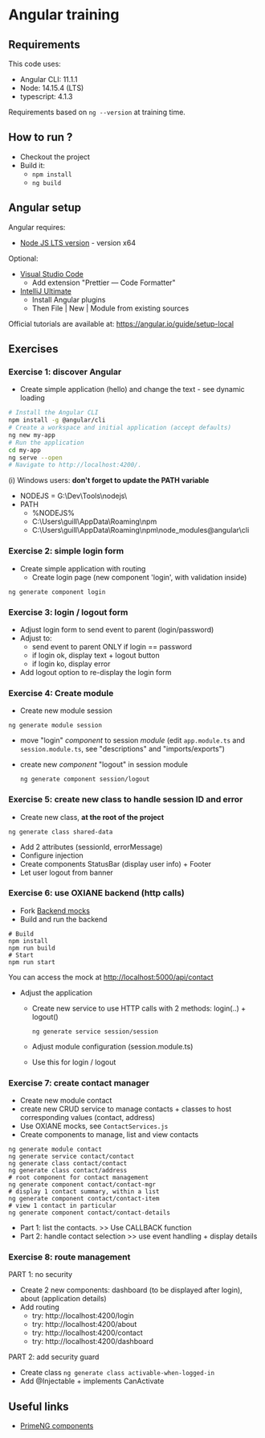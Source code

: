 # Angular training

## Requirements

This code uses:
* Angular CLI: 11.1.1
* Node: 14.15.4 (LTS)
* typescript: 4.1.3

Requirements based on `ng --version` at training time.


## How to run ?

* Checkout the project
* Build it: 
  * `npm install`
  * `ng build`


## Angular setup
Angular requires: 
* [Node JS LTS version](https://nodejs.org/en/) - version x64


Optional: 
* [Visual Studio Code](https://code.visualstudio.com/)
  * Add extension "Prettier — Code Formatter"  
* [IntelliJ Ultimate](https://www.jetbrains.com/idea/download/#section=windows) 
  * Install Angular plugins
  * Then File | New | Module from existing sources

Official tutorials are available at: https://angular.io/guide/setup-local

## Exercises

### Exercise 1: discover Angular
* Create simple application (hello) and change the text - see dynamic loading

```bash
# Install the Angular CLI
npm install -g @angular/cli
# Create a workspace and initial application (accept defaults)
ng new my-app
# Run the application
cd my-app
ng serve --open
# Navigate to http://localhost:4200/.
```

(i) Windows users: __don't forget to update the PATH variable__
* NODEJS = G:\Dev\Tools\nodejs\
* PATH
  * %NODEJS%
  * C:\Users\guill\AppData\Roaming\npm
  * C:\Users\guill\AppData\Roaming\npm\node_modules\@angular\cli

### Exercise 2: simple login form
* Create simple application with routing
  * Create login page (new component 'login', with validation inside)
    
```ng generate component login```


### Exercise 3: login / logout form
* Adjust login form to send event to parent (login/password)
* Adjust to: 
  * send event to parent ONLY if login == password
  * if login ok, display text + logout button
  * if login ko, display error
* Add logout option to re-display the login form

### Exercise 4: Create module 

* Create new module session

```ng generate module session```

* move "login" _component_ to session _module_ (edit `app.module.ts` and `session.module.ts`, see "descriptions" and "imports/exports")
* create new _component_ "logout" in session module
  
  ```ng generate component session/logout```

### Exercise 5: create new class to handle session ID and error

* Create new class, __at the root of the project__

```ng generate class shared-data```

* Add 2 attributes (sessionId, errorMessage)
* Configure injection
* Create components StatusBar (display user info) + Footer
* Let user logout from banner

### Exercise 6: use OXIANE backend (http calls)

* Fork [Backend mocks](https://gitlab.com/20-100-2fe/rest-mock)
* Build and run the backend

```
# Build
npm install
npm run build
# Start 
npm run start
```

You can access the mock at [http://localhost:5000/api/contact](http://localhost:5000/api/contact)

* Adjust the application 
  * Create new service to use HTTP calls with 2 methods: login(..) + logout()
    
    ```ng generate service session/session```
    
  * Adjust module configuration (session.module.ts)
  * Use this for login / logout


### Exercise 7: create contact manager

* Create new module contact
* create new CRUD service to manage contacts + classes to host corresponding values (contact, address)
* Use OXIANE mocks, see `ContactServices.js`
* Create components to manage, list and view contacts

```
ng generate module contact
ng generate service contact/contact
ng generate class contact/contact
ng generate class contact/address
# root component for contact management
ng generate component contact/contact-mgr
# display 1 contact summary, within a list
ng generate component contact/contact-item
# view 1 contact in particular
ng generate component contact/contact-details
```

* Part 1: list the contacts. >> Use CALLBACK function
* Part 2: handle contact selection >> use event handling + display details


### Exercise 8: route management

PART 1: no security

* Create 2 new components: dashboard (to be displayed after login), about (application details)
* Add routing
  * try: http://localhost:4200/login
  * try: http://localhost:4200/about
  * try: http://localhost:4200/contact
  * try: http://localhost:4200/dashboard
  

PART 2: add security guard

* Create class
```ng generate class activable-when-logged-in```
* Add @Injectable + implements CanActivate



## Useful links

* [PrimeNG components](https://github.com/primefaces/primeng)
